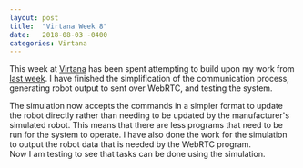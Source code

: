 ```yaml
---
layout: post
title:  "Virtana Week 8"
date:   2018-08-03 -0400
categories: Virtana
---
```


This week at [Virtana](https://virtanatech.com/) has been spent attempting to build upon my work from [last week](/posts/2018/07/27/Virtana-Week-7.html). I have finished the simplification of the communication process, generating robot output to sent over WebRTC, and testing the system.

The simulation now accepts the commands in a simpler format to update the robot directly rather than needing to be updated by the manufacturer's simulated robot. This means that there are less programs that need to be run for the system to operate. I have also done the work for the simulation to output the robot data that is needed by the WebRTC program.<br>
Now I am testing to see that tasks can be done using the simulation.
